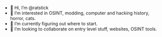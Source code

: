 - 👋 Hi, I’m @ratstick
- 👀 I’m interested in OSINT, modding, computer and hacking history, horror, cats.
- 🌱 I’m currently figuring out where to start.
- 💞️ I’m looking to collaborate on entry level stuff, websites, OSINT tools.

<!---
ratstick/ratstick is a ✨ special ✨ repository because its `README.md` (this file) appears on your GitHub profile.
You can click the Preview link to take a look at your changes.
--->
